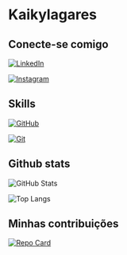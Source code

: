 # Kaikylagares

## Conecte-se comigo
[![LinkedIn](https://img.shields.io/badge/LinkedIn-000?style=for-the-badge&logo=linkedin&logoColor=0E76A8)](https://www.linkedin.com/in/kaiky-lagares/)

[![Instagram](https://img.shields.io/badge/Instagram-000?style=for-the-badge&logo=instagram)](https://www.instagram.com/kaikylagares/)

## Skills
[![GitHub](https://img.shields.io/badge/GitHub-ec63a1?style=for-the-badge&logo=github)](https://docs.github.com/)

[![Git](https://img.shields.io/badge/Git-ec63a1?style=for-the-badge&logo=git)](https://git-scm.com/doc)

## Github stats
![GitHub Stats](https://github-readme-stats.vercel.app/api?username=Kaikylagares&theme=transparent&bg_color=000&border_color=30A3DC&show_icons=true&icon_color=30A3DC&title_color=E94D5F&text_color=FFF)

![Top Langs](https://github-readme-stats-git-masterrstaa-rickstaa.vercel.app/api/top-langs/?username=Andersonspita&layout=compact&bg_color=000&border_color=30A3DC&title_color=E94D5F&text_color=FFF)

## Minhas contribuições
[![Repo Card](https://github-readme-stats.vercel.app/api/pin/?username=Kaikylagares&repo=dio-lab-open-source&bg_color=000&border_color=30A3DC&show_icons=true&icon_color=30A3DC&title_color=E94D5F&text_color=FFF)](https://github.com/SEUUSERNAME/SEUREPOSITORIO)
